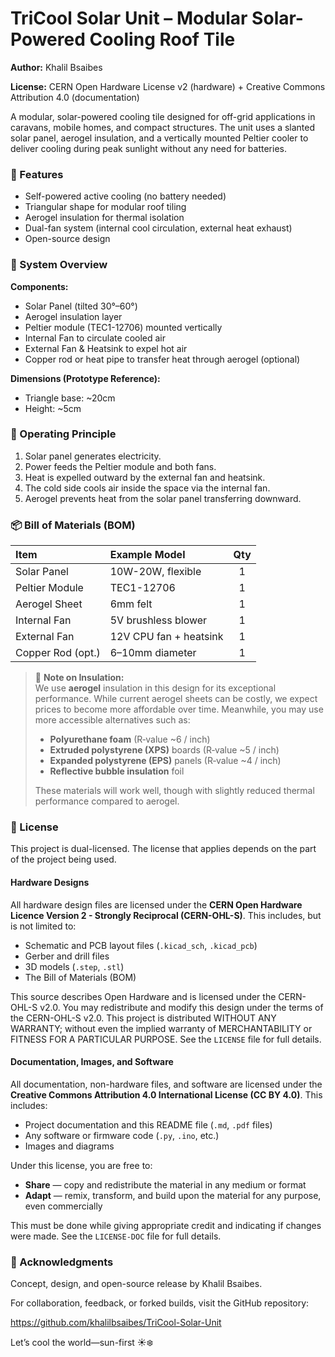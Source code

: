 # TriCool Solar Unit – Modular Solar-Powered Cooling Roof Tile

**Author:** Khalil Bsaibes

**License:** CERN Open Hardware License v2 (hardware) + Creative Commons Attribution 4.0 (documentation)

A modular, solar-powered cooling tile designed for off-grid applications in caravans, mobile homes, and compact structures. The unit uses a slanted solar panel, aerogel insulation, and a vertically mounted Peltier cooler to deliver cooling during peak sunlight without any need for batteries.

### 🔧 Features

* Self-powered active cooling (no battery needed)
* Triangular shape for modular roof tiling
* Aerogel insulation for thermal isolation
* Dual-fan system (internal cool circulation, external heat exhaust)
* Open-source design

### 🧱 System Overview

**Components:**

* Solar Panel (tilted 30°–60°)
* Aerogel insulation layer
* Peltier module (TEC1-12706) mounted vertically
* Internal Fan to circulate cooled air
* External Fan & Heatsink to expel hot air
* Copper rod or heat pipe to transfer heat through aerogel (optional)

**Dimensions (Prototype Reference):**

* Triangle base: ~20cm
* Height: ~5cm

### 🔁 Operating Principle

1.  Solar panel generates electricity.
2.  Power feeds the Peltier module and both fans.
3.  Heat is expelled outward by the external fan and heatsink.
4.  The cold side cools air inside the space via the internal fan.
5.  Aerogel prevents heat from the solar panel transferring downward.

### 📦 Bill of Materials (BOM)

| **Item** | **Example Model** | **Qty** |
| :---------------- | :--------------------- | :-----: |
| Solar Panel       | 10W-20W, flexible      |    1    |
| Peltier Module    | TEC1-12706             |    1    |
| Aerogel Sheet     | 6mm felt               |    1    |
| Internal Fan      | 5V brushless blower    |    1    |
| External Fan      | 12V CPU fan + heatsink |    1    |
| Copper Rod (opt.) | 6–10mm diameter        |    1    |

> 🧊 **Note on Insulation:**  
> We use **aerogel** insulation in this design for its exceptional performance. While current aerogel sheets can be costly, we expect prices to become more affordable over time. Meanwhile, you may use more accessible alternatives such as:
> - **Polyurethane foam** (R‑value ~6 / inch)
> - **Extruded polystyrene (XPS)** boards (R‑value ~5 / inch)
> - **Expanded polystyrene (EPS)** panels (R‑value ~4 / inch)
> - **Reflective bubble insulation** foil
>
> These materials will work well, though with slightly reduced thermal performance compared to aerogel.

### 📜 License

This project is dual-licensed. The license that applies depends on the part of the project being used.

#### Hardware Designs

All hardware design files are licensed under the **CERN Open Hardware Licence Version 2 - Strongly Reciprocal (CERN-OHL-S)**. This includes, but is not limited to:

* Schematic and PCB layout files (`.kicad_sch`, `.kicad_pcb`)
* Gerber and drill files
* 3D models (`.step`, `.stl`)
* The Bill of Materials (BOM)

This source describes Open Hardware and is licensed under the CERN-OHL-S v2.0. You may redistribute and modify this design under the terms of the CERN-OHL-S v2.0. This project is distributed WITHOUT ANY WARRANTY; without even the implied warranty of MERCHANTABILITY or FITNESS FOR A PARTICULAR PURPOSE. See the `LICENSE` file for full details.

#### Documentation, Images, and Software

All documentation, non-hardware files, and software are licensed under the **Creative Commons Attribution 4.0 International License (CC BY 4.0)**. This includes:

* Project documentation and this README file (`.md`, `.pdf` files)
* Any software or firmware code (`.py`, `.ino`, etc.)
* Images and diagrams

Under this license, you are free to:

* **Share** — copy and redistribute the material in any medium or format
* **Adapt** — remix, transform, and build upon the material for any purpose, even commercially

This must be done while giving appropriate credit and indicating if changes were made. See the `LICENSE-DOC` file for full details.

### 🙌 Acknowledgments

Concept, design, and open-source release by Khalil Bsaibes.

For collaboration, feedback, or forked builds, visit the GitHub repository:

<https://github.com/khalilbsaibes/TriCool-Solar-Unit>

Let’s cool the world—sun-first ☀️❄️
